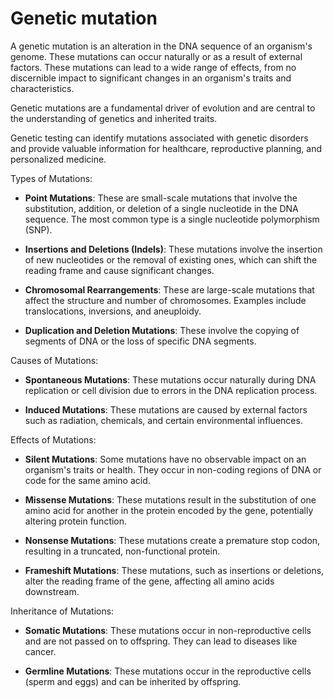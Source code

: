 # Genetic mutation

A genetic mutation is an alteration in the DNA sequence of an organism's genome. These mutations can occur naturally or as a result of external factors. These mutations can lead to a wide range of effects, from no discernible impact to significant changes in an organism's traits and characteristics.

Genetic mutations are a fundamental driver of evolution and are central to the understanding of genetics and inherited traits.

Genetic testing can identify mutations associated with genetic disorders and provide valuable information for healthcare, reproductive planning, and personalized medicine.

Types of Mutations:

* **Point Mutations**: These are small-scale mutations that involve the substitution, addition, or deletion of a single nucleotide in the DNA sequence. The most common type is a single nucleotide polymorphism (SNP).

* **Insertions and Deletions (Indels)**: These mutations involve the insertion of new nucleotides or the removal of existing ones, which can shift the reading frame and cause significant changes.

* **Chromosomal Rearrangements**: These are large-scale mutations that affect the structure and number of chromosomes. Examples include translocations, inversions, and aneuploidy.

* **Duplication and Deletion Mutations**: These involve the copying of segments of DNA or the loss of specific DNA segments.

Causes of Mutations:

* **Spontaneous Mutations**: These mutations occur naturally during DNA replication or cell division due to errors in the DNA replication process.

* **Induced Mutations**: These mutations are caused by external factors such as radiation, chemicals, and certain environmental influences.

Effects of Mutations:

* **Silent Mutations**: Some mutations have no observable impact on an organism's traits or health. They occur in non-coding regions of DNA or code for the same amino acid.

* **Missense Mutations**: These mutations result in the substitution of one amino acid for another in the protein encoded by the gene, potentially altering protein function.

* **Nonsense Mutations**: These mutations create a premature stop codon, resulting in a truncated, non-functional protein.

* **Frameshift Mutations**: These mutations, such as insertions or deletions, alter the reading frame of the gene, affecting all amino acids downstream.

Inheritance of Mutations:

* **Somatic Mutations**: These mutations occur in non-reproductive cells and are not passed on to offspring. They can lead to diseases like cancer.

* **Germline Mutations**: These mutations occur in the reproductive cells (sperm and eggs) and can be inherited by offspring.

